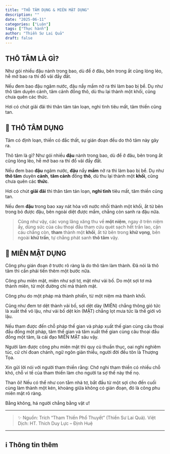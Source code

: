 ```yaml
---
title: "THÔ TÂM DỤNG & MIÊN MẬT DỤNG"
description: ""
date: "2025-06-11"
categories: ["Luận"]
tags: ["Thực hành"]
author: "Thiền Sư Lai Quả"
draft: false
---
```


## THÔ TÂM LÀ GÌ?

Như gói nhiều đậu nành trong bao, dù để ở đâu, bên trong ắt cũng lỏng lẻo, hễ mở bao ra thì đổ vãi đầy đất.

Nếu đem bao đậu ngâm nước, đậu nẩy mầm nở ra thì làm bao bị bể. Dụ như thô tâm duyên cảnh, tâm cảnh đồng thô, dù thu lại thành một khối, cũng chưa quên các thức.

Hơi có chút giãi đãi thì thân tâm tán loạn, nghi tình tiêu mất, tâm thiền cũng tan.

## 🧭 THÔ TÂM DỤNG

Tâm có định loạn, thiền có đắc thất, sự gián đoạn đều do thô tâm này gây ra.

Thô tâm là gì? Như gói nhiều **đậu** nành trong bao, dù để ở đâu, bên trong ắt cũng lỏng lẻo, hễ mở bao ra thì đổ vãi đầy đất.

Nếu đem bao **đậu** ngâm nước, **đậu** nẩy **mầm** nở ra thì làm bao bị bể. Dụ như **thô tâm** duyên **cảnh**, **tâm cảnh** đồng **thô**, dù thu lại thành một **khối**, cũng chưa quên các **thức**.

Hơi có chút **giãi đãi** thì thân tâm tán loạn, **nghi tình** tiêu mất, tâm thiền cũng tan.

Nếu đem **đậu** trong bao xay nát hòa với nước nhồi thành một khối, ắt từ bên trong bỏ được đậu, bên ngoài diệt được mầm, chẳng còn sanh ra đậu nữa.

> Cũng như vậy, các vọng lăng xăng thu về **một niệm**, ngay ở trên niệm ấy, dùng sức của câu thoại đầu tham cứu quét sạch hết trần lao, cặn cáu chẳng còn, **tham** thành một **khối**, ắt từ bên trong **khử vọng**, bên ngoài **khử trần**, tự chẳng phát sanh **thô tâm** vậy.


## 🧭 MIÊN MẬT DỤNG

Công phu gián đoạn ở trước rõ ràng là do thô tâm làm thành. Đã nói là thô tâm thì cần phải tiến thêm một bước nữa.

Công phu miên mật, miên như sợi tơ, mật như vải bố. Do một sợi tơ mà thành miên, từ một đường chỉ mà thành mật.

Công phu do một pháp mà thành phiến, từ một niệm mà thành khối.

Cũng như đem tơ dệt thành vải bố, sợi dệt dày (MIÊN) chẳng thông gió tức là xuất thế vô lậu, như vải bố dệt kín (MẬT) chẳng lọt mưa tức là thế giới vô lậu.

Nếu tham được đến chỗ pháp thế gian và pháp xuất thế gian cùng câu thoại đầu đồng một pháp, tâm thế gian và tâm xuất thế gian cùng câu thoại đầu đồng một tâm, là cái đạo MIÊN MẬT sâu vậy.

Người làm được công phu miên mật thì quy củ thuần thục, oai nghi nghiêm túc, cử chỉ đoan chánh, ngữ ngôn giản thiểu, người đời đều tôn là Thượng Tọa.

Xin gửi lời nói với người tham thiền rằng: Chớ nghi tham thiền có nhiều chỗ khó, chỗ vi tế của tham thiền làm cho người ta sợ thế này thế nọ.

Than ôi! Nếu có thể như con tằm nhả tơ, bắt đầu từ một sợi cho đến cuối cùng làm thành một kén, khoảng giữa không có gián đoạn, đó là công phu miên mật rõ ràng.

Bằng không, há người chẳng bằng vật ư!

***

> ✨ Nguồn: Trích “Tham Thiền Phổ Thuyết” (Thiền Sư Lai Quả). Việt Dịch: HT. Thích Duy Lực – Định Huệ

***

## ℹ️ Thông tin thêm

[^1]: ⭐️  ...

